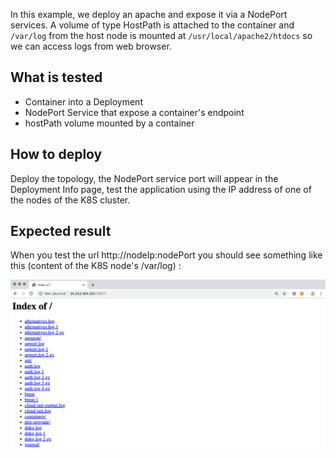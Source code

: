 In this example, we deploy an apache and expose it via a NodePort services.
A volume of type HostPath is attached to the container and `/var/log` from the host node is mounted at `/usr/local/apache2/htdocs` so we can access logs from web browser.

## What is tested

* Container into a Deployment
* NodePort Service that expose a container's endpoint
* hostPath volume mounted by a container

## How to deploy

Deploy the topology, the NodePort service port will appear in the Deployment Info page, test the application using the IP address of one of the nodes of the K8S cluster.

## Expected result

When you test the url http://nodeIp:nodePort you should see something like this (content of the K8S node's /var/log) :

![hostPath.png](images/hostPath.png)
